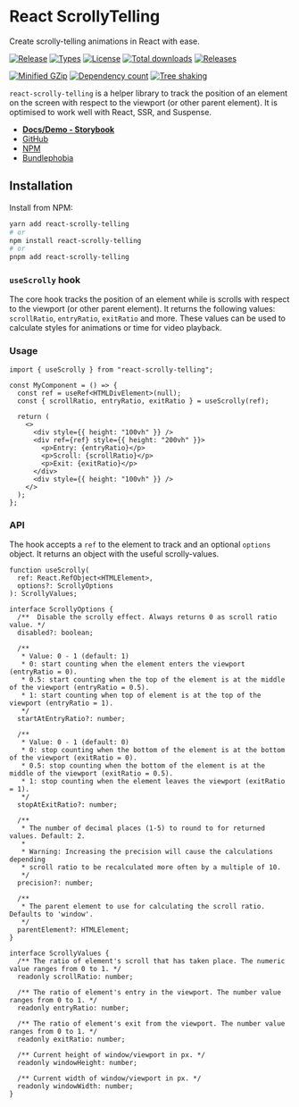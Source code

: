# React ScrollyTelling

Create scrolly-telling animations in React with ease.

[![Release](https://badgen.net/npm/v/react-scrolly-telling)](https://www.npmjs.com/package/react-scrolly-telling)
[![Types](https://badgen.net/npm/types/react-scrolly-telling)](https://www.npmjs.com/package/react-scrolly-telling)
[![License](https://badgen.net/github/license/guptasiddhant/react-scrolly-telling)](https://github.com/GuptaSiddhant/react-scrolly-telling/blob/main/LICENSE)
[![Total downloads](https://badgen.net/npm/dt/react-scrolly-telling)](https://www.npmjs.com/package/react-scrolly-telling)
[![Releases](https://badgen.net/github/releases/guptasiddhant/react-scrolly-telling)](https://github.com/GuptaSiddhant/react-scrolly-telling/releases)

[![Minified GZip](https://badgen.net/bundlephobia/minzip/react-scrolly-telling)](https://bundlephobia.com/package/react-scrolly-telling)
[![Dependency count](https://badgen.net/bundlephobia/dependency-count/react-scrolly-telling)](https://bundlephobia.com/package/react-scrolly-telling)
[![Tree shaking](https://badgen.net/bundlephobia/tree-shaking/react-scrolly-telling)](https://bundlephobia.com/package/react-scrolly-telling)

`react-scrolly-telling` is a helper library to track the position of an element on the screen with respect to the viewport (or other parent element). It is optimised to work well with React, SSR, and Suspense.

- **[Docs/Demo - Storybook](https:///react-scrolly-telling.vercel.app/)**
- [GitHub](https://www.github.com/GuptaSiddhant/react-scrolly-telling)
- [NPM](https://www.npmjs.com/package/react-scrolly-telling)
- [Bundlephobia](https://bundlephobia.com/package/react-scrolly-telling)

## Installation

Install from NPM:

```sh
yarn add react-scrolly-telling
# or
npm install react-scrolly-telling
# or
pnpm add react-scrolly-telling
```

### `useScrolly` hook

The core hook tracks the position of an element while is scrolls with respect to the viewport (or other parent element). It returns the following values: `scrollRatio`, `entryRatio`, `exitRatio` and more. These values can be used to calculate styles for animations or time for video playback.

### Usage

```tsx
import { useScrolly } from "react-scrolly-telling";

const MyComponent = () => {
  const ref = useRef<HTMLDivElement>(null);
  const { scrollRatio, entryRatio, exitRatio } = useScrolly(ref);

  return (
    <>
      <div style={{ height: "100vh" }} />
      <div ref={ref} style={{ height: "200vh" }}>
        <p>Entry: {entryRatio}</p>
        <p>Scroll: {scrollRatio}</p>
        <p>Exit: {exitRatio}</p>
      </div>
      <div style={{ height: "100vh" }} />
    </>
  );
};
```

### API

The hook accepts a `ref` to the element to track and an optional `options` object. It returns an object with the useful scrolly-values.

```tsx
function useScrolly(
  ref: React.RefObject<HTMLElement>,
  options?: ScrollyOptions
): ScrollyValues;

interface ScrollyOptions {
  /**  Disable the scrolly effect. Always returns 0 as scroll ratio value. */
  disabled?: boolean;

  /**
   * Value: 0 - 1 (default: 1)
   * 0: start counting when the element enters the viewport (entryRatio = 0).
   * 0.5: start counting when the top of the element is at the middle of the viewport (entryRatio = 0.5).
   * 1: start counting when top of element is at the top of the viewport (entryRatio = 1).
   */
  startAtEntryRatio?: number;

  /**
   * Value: 0 - 1 (default: 0)
   * 0: stop counting when the bottom of the element is at the bottom of the viewport (exitRatio = 0).
   * 0.5: stop counting when the bottom of the element is at the middle of the viewport (exitRatio = 0.5).
   * 1: stop counting when the element leaves the viewport (exitRatio = 1).
   */
  stopAtExitRatio?: number;

  /**
   * The number of decimal places (1-5) to round to for returned values. Default: 2.
   *
   * Warning: Increasing the precision will cause the calculations depending
   * scroll ratio to be recalculated more often by a multiple of 10.
   */
  precision?: number;

  /**
   * The parent element to use for calculating the scroll ratio. Defaults to 'window'.
   */
  parentElement?: HTMLElement;
}

interface ScrollyValues {
  /** The ratio of element's scroll that has taken place. The numeric value ranges from 0 to 1. */
  readonly scrollRatio: number;

  /** The ratio of element's entry in the viewport. The number value ranges from 0 to 1. */
  readonly entryRatio: number;

  /** The ratio of element's exit from the viewport. The number value ranges from 0 to 1. */
  readonly exitRatio: number;

  /** Current height of window/viewport in px. */
  readonly windowHeight: number;

  /** Current width of window/viewport in px. */
  readonly windowWidth: number;
}
```
